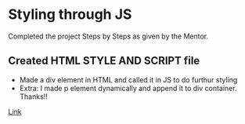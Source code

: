 # Styling through JS

Completed the project Steps by Steps as given by the Mentor.

## Created HTML STYLE AND SCRIPT file
- Made a div element in HTML and called it in JS to do furthur styling
- Extra: I made p element dynamically and append it to div container. Thanks!!

[Link](https://abhinavrajput1111.github.io/Styling-by-js/)
